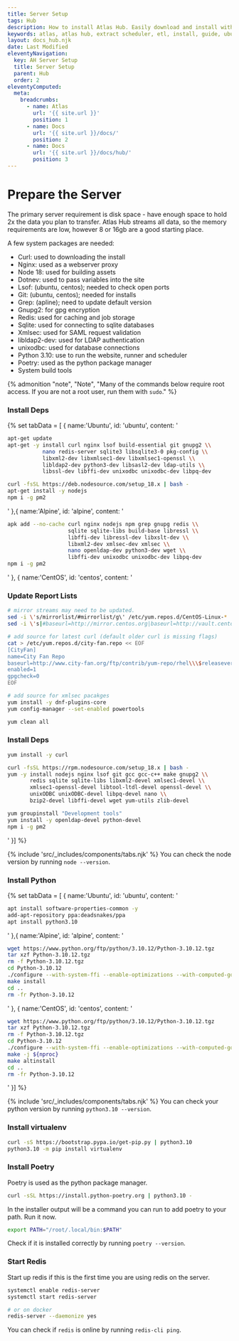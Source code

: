 ```yaml
---
title: Server Setup
tags: Hub
description: How to install Atlas Hub. Easily download and install with our ppa through apt!
keywords: atlas, atlas hub, extract scheduler, etl, install, guide, ubuntu server
layout: docs_hub.njk
date: Last Modified
eleventyNavigation:
  key: AH Server Setup
  title: Server Setup
  parent: Hub
  order: 2
eleventyComputed:
  meta:
    breadcrumbs:
      - name: Atlas
        url: '{{ site.url }}'
        position: 1
      - name: Docs
        url: '{{ site.url }}/docs/'
        position: 2
      - name: Docs
        url: '{{ site.url }}/docs/hub/'
        position: 3
---
```


# Prepare the Server

The primary server requirement is disk space - have enough space to hold 2x the data you plan to transfer. Atlas Hub streams all data, so the memory requirements are low, however 8 or 16gb are a good starting place.

A few system packages are needed:

- Curl: used to downloading the install
- Nginx: used as a webserver proxy
- Node 18: used for building assets
- Dotnev: used to pass variables into the site
- Lsof: (ubuntu, centos); needed to check open ports
- Git: (ubuntu, centos); needed for installs
- Grep: (apline); need to update default version
- Gnupg2: for gpg encryption
- Redis: used for caching and job storage
- Sqlite: used for connecting to sqlite databases
- Xmlsec: used for SAML request validation
- libldap2-dev: used for LDAP authentication
- unixodbc: used for database connections
- Python 3.10: use to run the website, runner and scheduler
- Poetry: used as the python package manager
- System build tools

{% admonition
   "note",
   "Note",
   "Many of the commands below require root access. If you are not a root user, run them with `sudo`."
%}

### Install Deps

{% set tabData = [
{
name:'Ubuntu',
id: 'ubuntu',
content: '

```bash
apt-get update
apt-get -y install curl nginx lsof build-essential git gnupg2 \\
           nano redis-server sqlite3 libsqlite3-0 pkg-config \\
           libxml2-dev libxmlsec1-dev libxmlsec1-openssl \\
           libldap2-dev python3-dev libsasl2-dev ldap-utils \\
           libssl-dev libffi-dev unixodbc unixodbc-dev libpq-dev

curl -fsSL https://deb.nodesource.com/setup_18.x | bash -
apt-get install -y nodejs
npm i -g pm2
```

'
},{
name:'Alpine',
id: 'alpine',
content: '

```bash
apk add --no-cache curl nginx nodejs npm grep gnupg redis \\
                   sqlite sqlite-libs build-base libressl \\
                   libffi-dev libressl-dev libxslt-dev \\
                   libxml2-dev xmlsec-dev xmlsec \\
                   nano openldap-dev python3-dev wget \\
                   libffi-dev unixodbc unixodbc-dev libpq-dev
npm i -g pm2
```

'
},
{
name:'CentOS',
id: 'centos',
content: '

### Update Report Lists

```bash
# mirror streams may need to be updated.
sed -i \'s/mirrorlist/#mirrorlist/g\' /etc/yum.repos.d/CentOS-Linux-*
sed -i \'s|#baseurl=http://mirror.centos.org|baseurl=http://vault.centos.org|g\' /etc/yum.repos.d/CentOS-Linux-*

# add source for latest curl (default older curl is missing flags)
cat > /etc/yum.repos.d/city-fan.repo << EOF
[CityFan]
name=City Fan Repo
baseurl=http://www.city-fan.org/ftp/contrib/yum-repo/rhel\\\$releasever/\\\$basearch/
enabled=1
gpgcheck=0
EOF

# add source for xmlsec pacakges
yum install -y dnf-plugins-core
yum config-manager --set-enabled powertools

yum clean all
```

### Install Deps

```bash
yum install -y curl

curl -fsSL https://rpm.nodesource.com/setup_18.x | bash -
yum -y install nodejs nginx lsof git gcc gcc-c++ make gnupg2 \\
       redis sqlite sqlite-libs libxml2-devel xmlsec1-devel \\
       xmlsec1-openssl-devel libtool-ltdl-devel openssl-devel \\
       unixODBC unixODBC-devel libpq-devel nano \\
       bzip2-devel libffi-devel wget yum-utils zlib-devel

yum groupinstall "Development tools"
yum install -y openldap-devel python-devel
npm i -g pm2
```

'
}] %}

{% include 'src/\_includes/components/tabs.njk' %}
You can check the node version by running `node --version`.

### Install Python

{% set tabData = [
{
name:'Ubuntu',
id: 'ubuntu',
content: '

```bash
apt install software-properties-common -y
add-apt-repository ppa:deadsnakes/ppa
apt install python3.10
```

'
},{
name:'Alpine',
id: 'alpine',
content: '

```bash
wget https://www.python.org/ftp/python/3.10.12/Python-3.10.12.tgz
tar xzf Python-3.10.12.tgz
rm -f Python-3.10.12.tgz
cd Python-3.10.12
./configure --with-system-ffi --enable-optimizations --with-computed-gotos --enable-loadable-sqlite-extensions
make install
cd ..
rm -fr Python-3.10.12
```

'
},
{
name:'CentOS',
id: 'centos',
content: '

```bash
wget https://www.python.org/ftp/python/3.10.12/Python-3.10.12.tgz
tar xzf Python-3.10.12.tgz
rm -f Python-3.10.12.tgz
cd Python-3.10.12
./configure --with-system-ffi --enable-optimizations --with-computed-gotos --enable-loadable-sqlite-extensions
make -j ${nproc}
make altinstall
cd ..
rm -fr Python-3.10.12
```

'
}] %}

{% include 'src/\_includes/components/tabs.njk' %}
You can check your python version by running `python3.10 --version`.

### Install virtualenv

```bash
curl -sS https://bootstrap.pypa.io/get-pip.py | python3.10
python3.10 -m pip install virtualenv
```

### Install Poetry

Poetry is used as the python package manager.

```bash
curl -sSL https://install.python-poetry.org | python3.10 -
```

In the installer output will be a command you can run to add poetry to your path. Run it now.

```bash
export PATH="/root/.local/bin:$PATH"
```

Check if it is installed correctly by running `poetry --version`.

### Start Redis

Start up redis if this is the first time you are using redis on the server.

```bash
systemctl enable redis-server
systemctl start redis-server

# or on docker
redis-server --daemonize yes
```

You can check if `redis` is online by running `redis-cli ping`.
